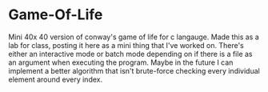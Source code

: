 # Game-Of-Life
Mini 40x 40 version of conway's game of life for c langauge. Made this as a lab for class, posting it here as a mini thing that I've worked on. There's either an interactive mode or batch mode depending on if there is a file as an argument when executing the program. Maybe in the future I can implement a better algorithm that isn't brute-force checking every individual element around every index. 
